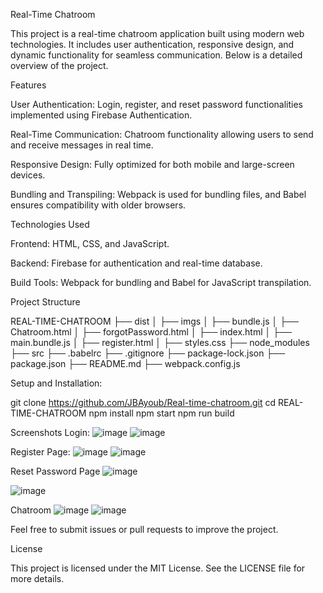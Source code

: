 Real-Time Chatroom

This project is a real-time chatroom application built using modern web technologies. It includes user authentication, responsive design, and dynamic functionality for seamless communication. Below is a detailed overview of the project.

Features

User Authentication: Login, register, and reset password functionalities implemented using Firebase Authentication.

Real-Time Communication: Chatroom functionality allowing users to send and receive messages in real time.

Responsive Design: Fully optimized for both mobile and large-screen devices.

Bundling and Transpiling: Webpack is used for bundling files, and Babel ensures compatibility with older browsers.

Technologies Used

Frontend: HTML, CSS, and JavaScript.

Backend: Firebase for authentication and real-time database.

Build Tools: Webpack for bundling and Babel for JavaScript transpilation.

Project Structure

REAL-TIME-CHATROOM
├── dist
│   ├── imgs
│   ├── bundle.js
│   ├── Chatroom.html
│   ├── forgotPassword.html
│   ├── index.html
│   ├── main.bundle.js
│   ├── register.html
│   ├── styles.css
├── node_modules
├── src
├── .babelrc
├── .gitignore
├── package-lock.json
├── package.json
├── README.md
├── webpack.config.js

Setup and Installation:


git clone https://github.com/JBAyoub/Real-time-chatroom.git
cd REAL-TIME-CHATROOM
npm install
npm start
npm run build

Screenshots
Login:
![image](https://github.com/user-attachments/assets/1c164edb-769d-4175-80b3-c2859261fe24)
![image](https://github.com/user-attachments/assets/a8095323-b568-428a-8517-59e85bfe0c61)

Register Page:
![image](https://github.com/user-attachments/assets/0804f0b7-b8ff-4c93-be6f-e39601b55b4b)
![image](https://github.com/user-attachments/assets/f44205a3-90d2-4ce1-8e5b-75a8fa7ed231)



Reset Password Page
![image](https://github.com/user-attachments/assets/40f26fbd-9e36-4a40-8a12-193f4ace325c)

![image](https://github.com/user-attachments/assets/0890b36b-3a53-4ab7-ac13-44ca1505f00a)

Chatroom
![image](https://github.com/user-attachments/assets/d2218e92-5f89-4df6-94fa-f33896250666)
![image](https://github.com/user-attachments/assets/be19f4d9-5ac5-453f-bd1a-4946877253d5)



Feel free to submit issues or pull requests to improve the project.

License

This project is licensed under the MIT License. See the LICENSE file for more details.

